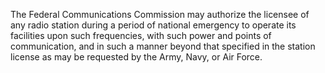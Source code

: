 The Federal Communications Commission may authorize the licensee of any radio station during a period of national emergency to operate its facilities upon such frequencies, with such power and points of communication, and in such a manner beyond that specified in the station license as may be requested by the Army, Navy, or Air Force.

